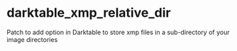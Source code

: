 # darktable_xmp_relative_dir
Patch to add option in Darktable to store xmp files in a sub-directory of your image directories
